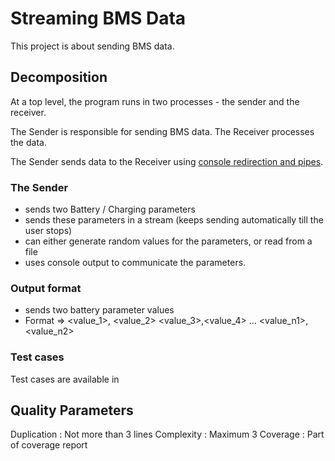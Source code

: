 # Streaming BMS Data

This project is about sending BMS data.

## Decomposition

At a top level, the program runs in two processes - the sender and the receiver.

The Sender is responsible for sending BMS data.
The Receiver processes the data.

The Sender sends data to the Receiver using [console redirection and pipes](https://ss64.com/nt/syntax-redirection.html).

### The Sender

- sends two Battery / Charging parameters
- sends these parameters in a stream (keeps sending automatically till the user stops)
- can either generate random values for the parameters, or read from a file
- uses console output to communicate the parameters.

### Output format 
- sends two battery parameter values 
- Format => <value_1>, <value_2>
			<value_3>,<value_4>
			...
			<value_n1>,<value_n2>

### Test cases 
Test cases are available in 


## Quality Parameters

Duplication : Not more than 3 lines
Complexity  : Maximum 3
Coverage 	: Part of coverage report


